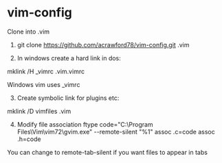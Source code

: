 vim-config
==========
Clone into .vim

1) git clone https://github.com/acrawford78/vim-config.git .vim

2) In windows create a hard link in dos:

mklink /H _vimrc .vim\.vimrc

Windows vim uses _vimrc

3) Create symbolic link for plugins etc:

mklink /D vimfiles .vim

4) Modify file association
ftype code="C:\Program Files\Vim\vim72\gvim.exe" --remote-silent "%1"
assoc .c=code
assoc .h=code

You can change to remote-tab-silent if you want files to appear in tabs
